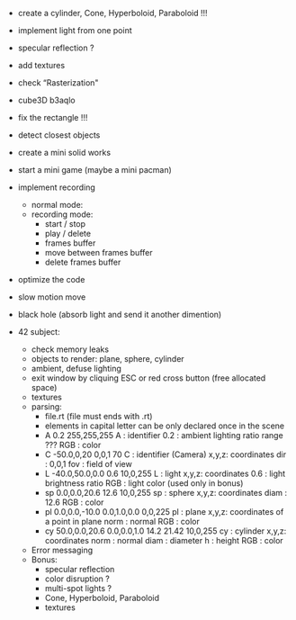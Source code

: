 + create a cylinder, Cone, Hyperboloid, Paraboloid !!!
+ implement light from one point
+ specular reflection ?
+ add textures

+ check  “Rasterization"

+ cube3D b3aqlo
+ fix the rectangle !!!
+ detect closest objects
+ create a mini solid works
+ start a mini game (maybe a mini pacman)

+ implement recording
    + normal mode:
    + recording mode:
        + start / stop
        + play / delete
        + frames buffer
        + move between frames buffer
        + delete frames buffer

+ optimize the code
+ slow motion move
+ black hole (absorb light and send it another dimention)

+ 42 subject:
    - check memory leaks
    - objects to render: plane, sphere, cylinder
    - ambient, defuse lighting
    - exit window by cliquing ESC or red cross button (free allocated space)
    - textures
    - parsing:
        - file.rt (file must ends with .rt)
        - elements in capital letter can be only declared once in the scene
        - A 0.2 255,255,255
            A   : identifier
            0.2 : ambient lighting ratio range ???
            RGB : color
        - C -50.0,0,20  0,0,1   70
            C    : identifier (Camera)
            x,y,z: coordinates
            dir  : 0,0,1
            fov  : field of view
        - L -40.0,50.0,0.0 0.6 10,0,255
            L    : light
            x,y,z: coordinates
            0.6  : light brightness ratio
            RGB  : light color (used only in bonus)
        - sp 0.0,0.0,20.6 12.6 10,0,255
            sp   : sphere
            x,y,z: coordinates
            diam : 12.6
            RGB  : color
        - pl 0.0,0.0,-10.0 0.0,1.0,0.0 0,0,225
            pl   : plane
            x,y,z: coordinates of a point in plane
            norm : normal
            RGB  : color
        - cy 50.0,0.0,20.6 0.0,0.0,1.0 14.2 21.42 10,0,255
            cy   : cylinder
            x,y,z: coordinates
            norm : normal
            diam : diameter
            h    : height
            RGB  : color
    - Error messaging
    - Bonus:
        - specular reflection
        - color disruption ?
        - multi-spot lights ?
        - Cone, Hyperboloid, Paraboloid
        - textures



        